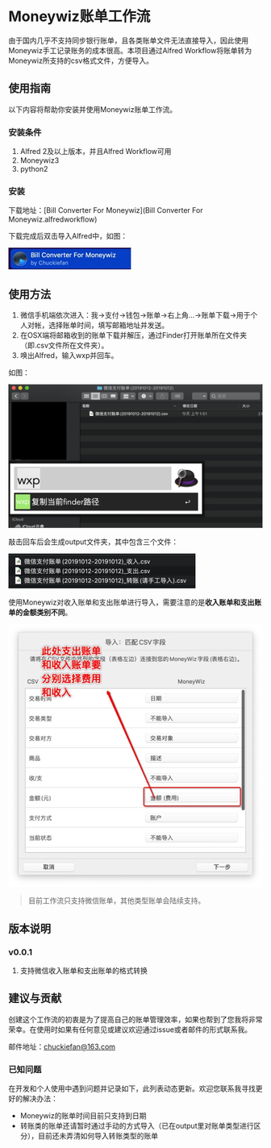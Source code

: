 # Moneywiz账单工作流

由于国内几乎不支持同步银行账单，且各类账单文件无法直接导入，因此使用Moneywiz手工记录账务的成本很高。本项目通过Alfred Workflow将账单转为Moneywiz所支持的csv格式文件，方便导入。

## 使用指南

以下内容将帮助你安装并使用Moneywiz账单工作流。



### 安装条件

1. Alfred 2及以上版本，并且Alfred Workflow可用
2. Moneywiz3
3. python2

### 安装

下载地址：[Bill Converter For Moneywiz](Bill Converter For Moneywiz.alfredworkflow)

下载完成后双击导入Alfred中，如图：

![Bill Converter For Moneywiz](media/15709074890911.jpg)

## 使用方法



1. 微信手机端依次进入：我->支付->钱包->账单->右上角...->账单下载->用于个人对帐，选择账单时间，填写邮箱地址并发送。
2. 在OSX端将邮箱收到的账单下载并解压，通过Finder打开账单所在文件夹（即.csv文件所在文件夹）。
3. 唤出Alfred，输入wxp并回车。

如图：

![输入wxp](media/%E6%88%AA%E5%B1%8F2019-10-13%E4%B8%8A%E5%8D%881.53.18.png)

敲击回车后会生成output文件夹，其中包含三个文件：

![output](media/15709086455539.jpg)

使用Moneywiz对收入账单和支出账单进行导入，需要注意的是**收入账单和支出账单的金额类别不同**。

![注意选择收入账单和支出账单的金额类别](media/15709088196365.jpg)




> 目前工作流只支持微信账单，其他类型账单会陆续支持。
 

## 版本说明

### v0.0.1

1. 支持微信收入账单和支出账单的格式转换


## 建议与贡献

创建这个工作流的初衷是为了提高自己的账单管理效率，如果也帮到了您我将非常荣幸。在使用时如果有任何意见或建议欢迎通过issue或者邮件的形式联系我。

邮件地址：chuckiefan@163.com

### 已知问题

在开发和个人使用中遇到问题并记录如下，此列表动态更新。欢迎您联系我寻找更好的解决办法：

* Moneywiz的账单时间目前只支持到日期
* 转账类的账单还请暂时通过手动的方式导入（已在output里对账单类型进行区分），目前还未弄清如何导入转账类型的账单